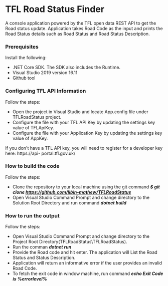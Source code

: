 # TFL Road Status Finder
A console application powered by the TFL open data REST API to get the Road status update. Application takes Road Code as the input and prints the Road Status details such as Road Status and Road Status Description.

### Prerequisites
Install the following:
- .NET Core SDK. The SDK also includes the Runtime.
-  Visual Studio 2019 version 16.11
-  Github tool 

### Configuring TFL API Information
Follow the steps:
- Open the project in Visual Studio and locate App.config file under TFLRoadStatus project.
- Configure the file with your TFL API Key by updating the settings key value of TFLApiKey.
- Configure the file with your Application Key by updating the settings key value of AppKey.

If you don't have a TFL API key, you will need to register for a developer key here: https://api-
portal.tfl.gov.uk/

### How to build the code
Follow the steps:
- Clone the repository to your local machine using the git command ***$ git clone https://github.com/libin-mathew/TFLRoadStatus***
- Open Visual Studio Command Prompt and change directory to the Solution Root Directory and run command ***dotnet build***

### How to run the output
Follow the steps:
- Open Visual Studio Command Prompt and change directory to the Project Root Directory(TFLRoadStatus\TFLRoadStatus).
- Run the comman ***dotnet run***
- Provide the Road code and hit enter. The application will List the Road Status and Status Description.
- Application will return an informative error if the user provides an invalid Road Code.
- To fetch the exit code in window machine, run command ***echo Exit Code is %errorlevel%***
